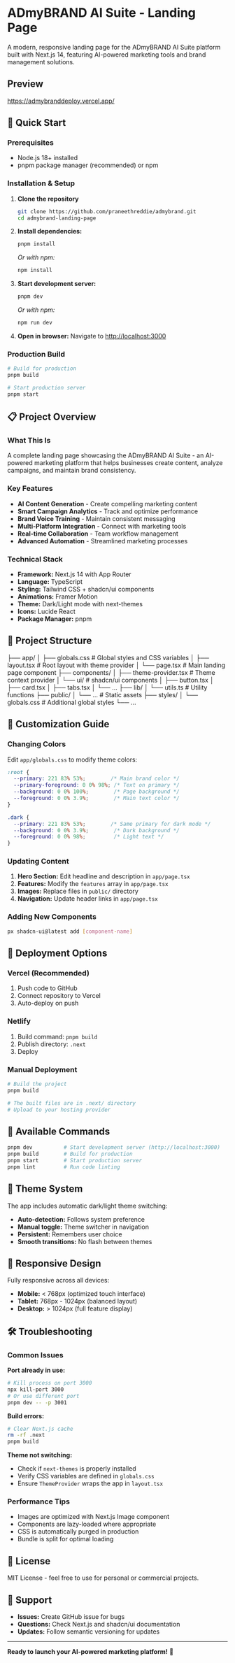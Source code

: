 
# ADmyBRAND AI Suite - Landing Page

A modern, responsive landing page for the ADmyBRAND AI Suite platform built with Next.js 14, featuring AI-powered marketing tools and brand management solutions.

## Preview

https://admybranddeploy.vercel.app/

## 🚀 Quick Start

### Prerequisites
- Node.js 18+ installed
- pnpm package manager (recommended) or npm

### Installation & Setup
1. **Clone the repository**
   ```bash
   git clone https://github.com/praneethreddie/admybrand.git
   cd admybrand-landing-page
   
2. **Install dependencies:**
   ```bash
   pnpm install
   ```
   *Or with npm:*
   ```bash
   npm install
   ```

3. **Start development server:**
   ```bash
   pnpm dev
   ```
   *Or with npm:*
   ```bash
   npm run dev
   ```

4. **Open in browser:**
   Navigate to [http://localhost:3000](http://localhost:3000)

### Production Build

```bash
# Build for production
pnpm build

# Start production server
pnpm start
```

## 📋 Project Overview

### What This Is
A complete landing page showcasing the ADmyBRAND AI Suite - an AI-powered marketing platform that helps businesses create content, analyze campaigns, and maintain brand consistency.

### Key Features
- **AI Content Generation** - Create compelling marketing content
- **Smart Campaign Analytics** - Track and optimize performance
- **Brand Voice Training** - Maintain consistent messaging
- **Multi-Platform Integration** - Connect with marketing tools
- **Real-time Collaboration** - Team workflow management
- **Advanced Automation** - Streamlined marketing processes

### Technical Stack
- **Framework:** Next.js 14 with App Router
- **Language:** TypeScript
- **Styling:** Tailwind CSS + shadcn/ui components
- **Animations:** Framer Motion
- **Theme:** Dark/Light mode with next-themes
- **Icons:** Lucide React
- **Package Manager:** pnpm

## 📁 Project Structure

├── app/
│   ├── globals.css          # Global styles and CSS variables
│   ├── layout.tsx           # Root layout with theme provider
│   └── page.tsx             # Main landing page component
├── components/
│   ├── theme-provider.tsx   # Theme context provider
│   └── ui/                  # shadcn/ui components
│       ├── button.tsx
│       ├── card.tsx
│       ├── tabs.tsx
│       └── ...
├── lib/
│   └── utils.ts             # Utility functions
├── public/
│   └── ...                  # Static assets
├── styles/
│   └── globals.css          # Additional global styles
└── ...



## 🎨 Customization Guide

### Changing Colors
Edit `app/globals.css` to modify theme colors:

```css
:root {
  --primary: 221 83% 53%;        /* Main brand color */
  --primary-foreground: 0 0% 98%; /* Text on primary */
  --background: 0 0% 100%;        /* Page background */
  --foreground: 0 0% 3.9%;        /* Main text color */
}

.dark {
  --primary: 221 83% 53%;        /* Same primary for dark mode */
  --background: 0 0% 3.9%;        /* Dark background */
  --foreground: 0 0% 98%;         /* Light text */
}
```

### Updating Content
1. **Hero Section:** Edit headline and description in `app/page.tsx`
2. **Features:** Modify the `features` array in `app/page.tsx`
3. **Images:** Replace files in `public/` directory
4. **Navigation:** Update header links in `app/page.tsx`

### Adding New Components
```bash
px shadcn-ui@latest add [component-name]
```

## 🚀 Deployment Options

### Vercel (Recommended)
1. Push code to GitHub
2. Connect repository to Vercel
3. Auto-deploy on push

### Netlify
1. Build command: `pnpm build`
2. Publish directory: `.next`
3. Deploy

### Manual Deployment
```bash
# Build the project
pnpm build

# The built files are in .next/ directory
# Upload to your hosting provider
```

## 🔧 Available Commands

```bash
pnpm dev          # Start development server (http://localhost:3000)
pnpm build        # Build for production
pnpm start        # Start production server
pnpm lint         # Run code linting
```

## 🌙 Theme System

The app includes automatic dark/light theme switching:
- **Auto-detection:** Follows system preference
- **Manual toggle:** Theme switcher in navigation
- **Persistent:** Remembers user choice
- **Smooth transitions:** No flash between themes

## 📱 Responsive Design

Fully responsive across all devices:
- **Mobile:** < 768px (optimized touch interface)
- **Tablet:** 768px - 1024px (balanced layout)
- **Desktop:** > 1024px (full feature display)

## 🛠️ Troubleshooting

### Common Issues

**Port already in use:**
```bash
# Kill process on port 3000
npx kill-port 3000
# Or use different port
pnpm dev -- -p 3001
```

**Build errors:**
```bash
# Clear Next.js cache
rm -rf .next
pnpm build
```

**Theme not switching:**
- Check if `next-themes` is properly installed
- Verify CSS variables are defined in `globals.css`
- Ensure `ThemeProvider` wraps the app in `layout.tsx`

### Performance Tips
- Images are optimized with Next.js Image component
- Components are lazy-loaded where appropriate
- CSS is automatically purged in production
- Bundle is split for optimal loading

## 📄 License

MIT License - feel free to use for personal or commercial projects.

## 🤝 Support

- **Issues:** Create GitHub issue for bugs
- **Questions:** Check Next.js and shadcn/ui documentation
- **Updates:** Follow semantic versioning for updates

---

**Ready to launch your AI-powered marketing platform!** 🚀

